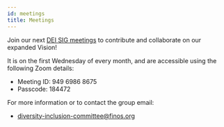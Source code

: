 ```yaml
---
id: meetings
title: Meetings
---
```


Join our next [DEI SIG meetings](https://calendar.finos.org) to contribute and collaborate on our expanded Vision!

It is on the first Wednesday of every month, and are accessible using the following Zoom details:

- Meeting ID: 949 6986 8675
- Passcode: 184472

For more information or to contact the group email:

- [diversity-inclusion-committee@finos.org](mailto:diversity-inclusion-committee@finos.org)